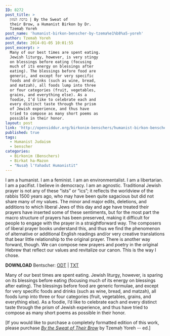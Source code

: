 ```yaml
---
ID: 8272
post_title: >
  ברכת המזון | By the Sweat of
  their Brow, a Humanist Birkon by Dr.
  Tzemaḥ Yoreh
post_name: 'humanist-birkon-benscher-by-tzema%e1%b8%a5-yoreh'
author: Tzemaḥ Yoreh
post_date: 2014-01-05 10:01:55
post_excerpt: >
  Many of our best times are spent eating.
  Jewish liturgy, however, is very stingy
  on blessings before eating (focusing
  much of its energy on blessings after
  eating). The blessings before food are
  generic, and except for very specific
  foods and drinks (such as wine, bread,
  and matzah), all foods lump into three
  or four categories (fruit, vegetables,
  grains, and everything else). As a
  foodie, I’d like to celebrate each and
  every distinct taste through the prism
  of Jewish experience, and thus have
  tried to compose as many short poems as
  possible in their honor.
layout: post
link: 'http://opensiddur.org/birkonim-benschers/humanist-birkon-benscher-by-tzema%e1%b8%a5-yoreh/'
published: true
tags:
  - Humanist Judaism
  - benscher
categories:
  - Birkonim (Benschers)
  - Birkat ha-Mazon
  - "Nusaḥ l'Yahadut Humanistit"
---
```

<div class="english">
I am a humanist. I am a feminist. I am an environmentalist. I am a libertarian. I am a pacifist. I believe in democracy. I am an agnostic. Traditional Jewish prayer is not any of these “ists” or “ics”; it reflects the worldview of the rabbis 1500 years ago, who may have been quite sagacious but did not share many of my values. The minor and major edits, deletions, and additions to which liberal Jews of this day and age have treated their prayers have inserted some of these sentiments, but for the most part the macro structure of prayers has been preserved, making it difficult for people to engage with the prayer in a straightforward way. The composers of liberal prayer books understand this, and thus we find the phenomenon of alternative or additional English readings and/or very creative translations that bear little relationship to the original prayer. There is another way forward, though. We can compose new prayers and poetry in the original Hebrew that reflect our values and revitalize our canon. This is the way I chose.

<strong>DOWNLOAD</strong> Bentscher: <a href="http://opensiddur.org/wp-content/uploads/2013/06/Tzemaḥ-Yoreh-Humanist-Bentcher.odt">ODT</a> | <a href="http://opensiddur.org/wp-content/uploads/2013/06/Tzemaḥ-Yoreh-Humanist-Bentcher.txt">TXT</a><strong>
</strong>

Many of our best times are spent eating. Jewish liturgy, however, is sparing on its blessings before eating (focusing much of its energy on blessings after eating). The blessings before food are generic formulae, and except for very specific foods and drinks (such as wine, bread, and matzah), all foods lump into three or four categories (fruit, vegetables, grains, and everything else). As a foodie, I’d like to celebrate each and every distinct taste through the prism of Jewish experience, and thus have tried to compose as many short poems as possible in their honor.

[If you would like to purchase a completely formatted edition of this work, please purchase <a href="http://www.amazon.com/Sweat-Their-Brow-Humanist-Prayer/dp/1484825993/"><em>By the Sweat of Their Brow</em></a> by Tzemaḥ Yoreh -- ed.]
</div>